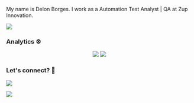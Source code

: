 My name is Delon Borges. I work as a Automation Test Analyst | QA at Zup Innovation.

![](http://estruyf-github.azurewebsites.net/api/VisitorHit?user=delonborges&repo=delonborges&countColorcountColor)

### Analytics ⚙️

<p align="center">
  <img src ="https://github-readme-stats.vercel.app/api?username=delonborges&show_icons=true&count_private=true&theme=darcula&hide_border=true&hide=issues,contribs&include_all_commits=true&bg_color=00000000">
  <img src ="https://github-readme-stats.vercel.app/api/top-langs/?username=delonborges&layout=compact&hide_border=true&theme=darcula&bg_color=00000000&langs_count=10&hide=jupyter%20notebook,tex,css,php">
</p>

### Let's connect? 🤝

<p align="left">

<a href="https://www.linkedin.com/in/delonborges/"><img src="https://img.shields.io/badge/-LinkedIn-0077B5?style=flat&logo=Linkedin&logoColor=white"/></a>

<a href="https://medium.com/@delonborges"><img src="https://img.shields.io/badge/-Medium-%2312100E?style=flat&logo=medium&logoColor=white"/></a>

</p>
